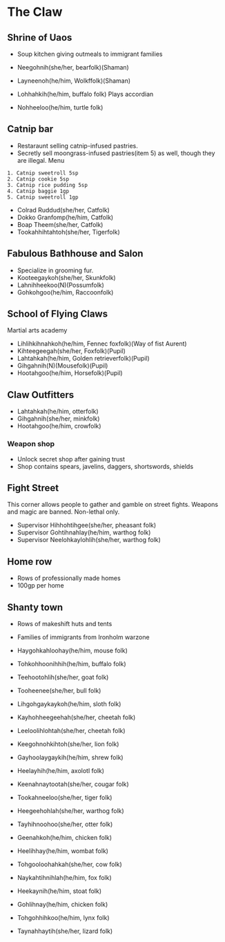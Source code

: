# The Claw

## Shrine of Uaos
- Soup kitchen giving outmeals to immigrant families

- Neegohnih(she/her, bearfolk)(Shaman)
- Layneenoh(he/him, Wolkffolk)(Shaman)
- Lohhahkih(he/him, buffalo folk) Plays accordian
- Nohheeloo(he/him, turtle folk)


## Catnip bar
- Restaraunt selling catnip-infused pastries.
- Secretly sell moongrass-infused pastries(item 5) as well, though they are illegal.
Menu
```
1. Catnip sweetroll 5sp
2. Catnip cookie 5sp
3. Catnip rice pudding 5sp
4. Catnip baggie 1gp
5. Catnip sweetroll 1gp
```
- Colrad Ruddud(she/her, Catfolk)
- Dokko Granfomp(he/him, Catfolk)
- Boap Theem(she/her, Catfolk)
- Tookahhihtahtoh(she/her, Tigerfolk)

## Fabulous Bathhouse and Salon
- Specialize in grooming fur.
- Kooteegaykoh(she/her, Skunkfolk)
- Lahnihheekoo(N)(Possumfolk)
- Gohkohgoo(he/him, Raccoonfolk)

## School of Flying Claws
Martial arts academy
- Lihlihkihnahkoh(he/him, Fennec foxfolk)(Way of fist Aurent)
- Kihteegeegah(she/her, Foxfolk)(Pupil)
- Lahtahkah(he/him, Golden retrieverfolk)(Pupil)
- Gihgahnih(N)(Mousefolk)(Pupil)
- Hootahgoo(he/him, Horsefolk)(Pupil)

## Claw Outfitters
- Lahtahkah(he/him, otterfolk)
- Gihgahnih(she/her, minkfolk)
- Hootahgoo(he/him, crowfolk)

### Weapon shop
- Unlock secret shop after gaining trust
- Shop contains spears, javelins, daggers, shortswords, shields

## Fight Street
This corner allows people to gather and gamble on street fights. Weapons and magic are banned. Non-lethal only.
- Supervisor Hihhohtihgee(she/her, pheasant folk)
- Supervisor Gohtihnahlay(he/him, warthog folk)
- Supervisor Neelohkaylohlih(she/her, warthog folk)

## Home row
- Rows of professionally made homes
- 100gp per home

## Shanty town
- Rows of makeshift huts and tents
- Families of immigrants from Ironholm warzone

- Haygohkahloohay(he/him, mouse folk)
- Tohkohhoonihhih(he/him, buffalo folk)
- Teehootohlih(she/her, goat folk)
- Tooheenee(she/her, bull folk)
- Lihgohgaykaykoh(he/him, sloth folk)
- Kayhohheegeehah(she/her, cheetah folk)
- Leeloolihlohtah(she/her, cheetah folk)
- Keegohnohkihtoh(she/her, lion folk)
- Gayhoolaygaykih(he/him, shrew folk)
- Heelayhih(he/him, axolotl folk)
- Keenahnaytootah(she/her, cougar folk)
- Tookahneeloo(she/her, tiger folk)
- Heegeehohlah(she/her, warthog folk)
- Tayhihnoohoo(she/her, otter folk)
- Geenahkoh(he/him, chicken folk)
- Heelihhay(he/him, wombat folk)
- Tohgooloohahkah(she/her, cow folk)
- Naykahtihnihlah(he/him, fox folk)
- Heekaynih(he/him, stoat folk)
- Gohlihnay(he/him, chicken folk)
- Tohgohhihkoo(he/him, lynx folk)
- Taynahhaytih(she/her, lizard folk)